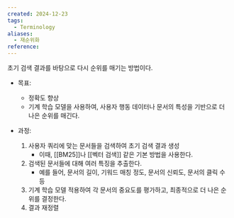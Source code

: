 ```yaml
---
created: 2024-12-23
tags:
  - Terminology
aliases:
  - 재순위화
reference:
---
```

초기 검색 결과를 바탕으로 다시 순위를 매기는 방법이다.

- 목표:
	- 정확도 향상
	- 기계 학습 모델을 사용하여, 사용자 행동 데이터나 문서의 특성을 기반으로 더 나은 순위를 매긴다.

- 과정:
	1. 사용자 쿼리에 맞는 문서들을 검색하여 초기 검색 결과 생성
		- 이때, [[BM25]]나 [[벡터 검색]] 같은 기본 방법을 사용한다.
	2. 검색된 문서들에 대해 여러 특징을 추출한다.
		- 예를 들어, 문서의 길이, 기워드 매칭 정도, 문서의 신뢰도, 문서의 클릭 수 등
	3. 기계 학습 모델 적용하여 각 문서의 중요도를 평가하고, 최종적으로 더 나은 순위를 결정한다.
	4. 결과 재정렬